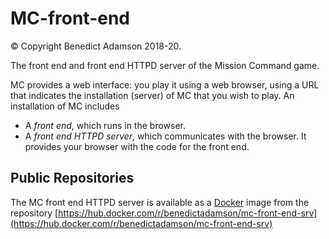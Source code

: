 # MC-front-end

© Copyright Benedict Adamson 2018-20.

The front end and front end HTTPD server of the Mission Command game.

MC provides a web interface: you play it using a web browser, using a URL that indicates the installation (server) of MC that you wish to play. An installation of MC includes
* A *front end*, which runs in the browser.
* A *front end HTTPD server*, which communicates with the browser. It provides your browser with the code for the front end.

## Public Repositories

The MC front end HTTPD server is available as a
[Docker](https://www.docker.com/)
image from the repository
[https://hub.docker.com/r/benedictadamson/mc-front-end-srv](https://hub.docker.com/r/benedictadamson/mc-front-end-srv)

 
